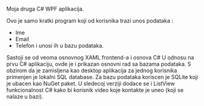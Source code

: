 Moja druga C# WPF aplikacija. 

Ovo je samo kratki program koji od korisnika trazi unos podataka :
- Ime
- Email
- Telefon
i unosi ih u bazu podataka. 

Sastoji se od veoma osnovnog XAML frontend-a i osnova C#
U odnosu na prvu C# aplikaciju, ovde je i prikazan osnovni rad sa bazama podataka. S obzirom da je zamisljena kao desktop aplikacija za jednog korisnika primenjen je lokalni SQL database. Za bazu podataka koriscen je SQLite koji je ubacen kao NuGet paket. U sledecoj verziji dodace se i ListView funkcionalnost C# kako bi korisnik video koje kontakte je uneo (koji se nalaze u bazi).
